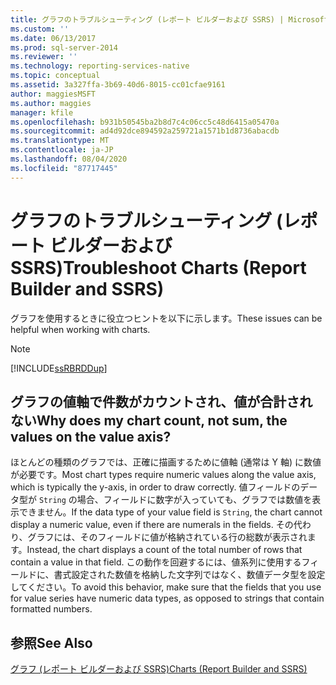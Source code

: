 ```yaml
---
title: グラフのトラブルシューティング (レポート ビルダーおよび SSRS) | Microsoft Docs
ms.custom: ''
ms.date: 06/13/2017
ms.prod: sql-server-2014
ms.reviewer: ''
ms.technology: reporting-services-native
ms.topic: conceptual
ms.assetid: 3a327ffa-3b69-40d6-8015-cc01cfae9161
author: maggiesMSFT
ms.author: maggies
manager: kfile
ms.openlocfilehash: b931b50545ba2b8d7c4c06cc5c48d6415a05470a
ms.sourcegitcommit: ad4d92dce894592a259721a1571b1d8736abacdb
ms.translationtype: MT
ms.contentlocale: ja-JP
ms.lasthandoff: 08/04/2020
ms.locfileid: "87717445"
---
```

# <a name="troubleshoot-charts-report-builder-and-ssrs"></a><span data-ttu-id="85724-102">グラフのトラブルシューティング (レポート ビルダーおよび SSRS)</span><span class="sxs-lookup"><span data-stu-id="85724-102">Troubleshoot Charts (Report Builder and SSRS)</span></span>
  <span data-ttu-id="85724-103">グラフを使用するときに役立つヒントを以下に示します。</span><span class="sxs-lookup"><span data-stu-id="85724-103">These issues can be helpful when working with charts.</span></span>  
  
> [!NOTE]  
>  [!INCLUDE[ssRBRDDup](../../includes/ssrbrddup-md.md)]  
  
## <a name="why-does-my-chart-count-not-sum-the-values-on-the-value-axis"></a><span data-ttu-id="85724-104">グラフの値軸で件数がカウントされ、値が合計されない</span><span class="sxs-lookup"><span data-stu-id="85724-104">Why does my chart count, not sum, the values on the value axis?</span></span>  
 <span data-ttu-id="85724-105">ほとんどの種類のグラフでは、正確に描画するために値軸 (通常は Y 軸) に数値が必要です。</span><span class="sxs-lookup"><span data-stu-id="85724-105">Most chart types require numeric values along the value axis, which is typically the y-axis, in order to draw correctly.</span></span> <span data-ttu-id="85724-106">値フィールドのデータ型が `String` の場合、フィールドに数字が入っていても、グラフでは数値を表示できません。</span><span class="sxs-lookup"><span data-stu-id="85724-106">If the data type of your value field is `String`, the chart cannot display a numeric value, even if there are numerals in the fields.</span></span> <span data-ttu-id="85724-107">その代わり、グラフには、そのフィールドに値が格納されている行の総数が表示されます。</span><span class="sxs-lookup"><span data-stu-id="85724-107">Instead, the chart displays a count of the total number of rows that contain a value in that field.</span></span> <span data-ttu-id="85724-108">この動作を回避するには、値系列に使用するフィールドに、書式設定された数値を格納した文字列ではなく、数値データ型を設定してください。</span><span class="sxs-lookup"><span data-stu-id="85724-108">To avoid this behavior, make sure that the fields that you use for value series have numeric data types, as opposed to strings that contain formatted numbers.</span></span>  
  
## <a name="see-also"></a><span data-ttu-id="85724-109">参照</span><span class="sxs-lookup"><span data-stu-id="85724-109">See Also</span></span>  
 [<span data-ttu-id="85724-110">グラフ &#40;レポート ビルダーおよび SSRS&#41;</span><span class="sxs-lookup"><span data-stu-id="85724-110">Charts &#40;Report Builder and SSRS&#41;</span></span>](charts-report-builder-and-ssrs.md)  
  
  
